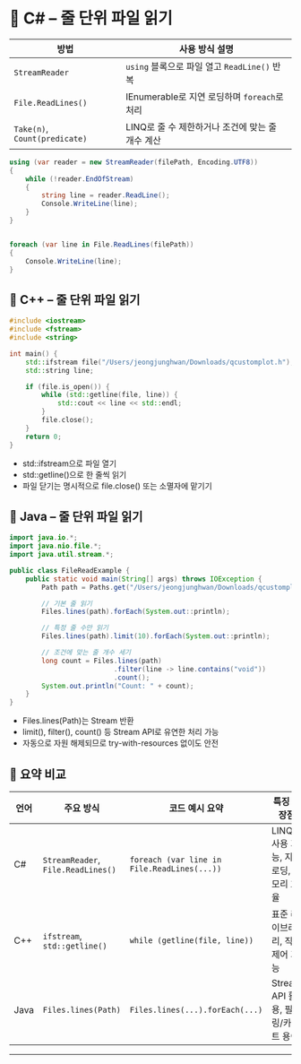 # 📘 C# – 줄 단위 파일 읽기

| 방법                        | 사용 방식 설명                          |
|-----------------------------|------------------------------------------|
| `StreamReader`              | `using` 블록으로 파일 열고 `ReadLine()` 반복 |
| `File.ReadLines()`          | IEnumerable로 지연 로딩하며 `foreach`로 처리 |
| `Take(n)`, `Count(predicate)` | LINQ로 줄 수 제한하거나 조건에 맞는 줄 개수 계산 |


```csharp
using (var reader = new StreamReader(filePath, Encoding.UTF8))
{
    while (!reader.EndOfStream)
    {
        string line = reader.ReadLine();
        Console.WriteLine(line);
    }
}


foreach (var line in File.ReadLines(filePath))
{
    Console.WriteLine(line);
}
```


## 📗 C++ – 줄 단위 파일 읽기

```cpp
#include <iostream>
#include <fstream>
#include <string>

int main() {
    std::ifstream file("/Users/jeongjunghwan/Downloads/qcustomplot.h");
    std::string line;

    if (file.is_open()) {
        while (std::getline(file, line)) {
            std::cout << line << std::endl;
        }
        file.close();
    }
    return 0;
}
```

- std::ifstream으로 파일 열기
- std::getline()으로 한 줄씩 읽기
- 파일 닫기는 명시적으로 file.close() 또는 소멸자에 맡기기

## 📙 Java – 줄 단위 파일 읽기
```java
import java.io.*;
import java.nio.file.*;
import java.util.stream.*;

public class FileReadExample {
    public static void main(String[] args) throws IOException {
        Path path = Paths.get("/Users/jeongjunghwan/Downloads/qcustomplot.h");

        // 기본 줄 읽기
        Files.lines(path).forEach(System.out::println);

        // 특정 줄 수만 읽기
        Files.lines(path).limit(10).forEach(System.out::println);

        // 조건에 맞는 줄 개수 세기
        long count = Files.lines(path)
                          .filter(line -> line.contains("void"))
                          .count();
        System.out.println("Count: " + count);
    }
}

```

- Files.lines(Path)는 Stream<String> 반환
- limit(), filter(), count() 등 Stream API로 유연한 처리 가능
- 자동으로 자원 해제되므로 try-with-resources 없이도 안전

## 🧠 요약 비교
| 언어   | 주요 방식                          | 코드 예시 요약                                | 특징 및 장점                          |
|--------|------------------------------------|-----------------------------------------------|----------------------------------------|
| C#     | `StreamReader`, `File.ReadLines()` | `foreach (var line in File.ReadLines(...))`   | LINQ 사용 가능, 지연 로딩, 메모리 효율 |
| C++    | `ifstream`, `std::getline()`       | `while (getline(file, line))`                 | 표준 라이브러리, 직접 제어 가능        |
| Java   | `Files.lines(Path)`                | `Files.lines(...).forEach(...)`               | Stream API 활용, 필터링/카운트 용이    |

---



